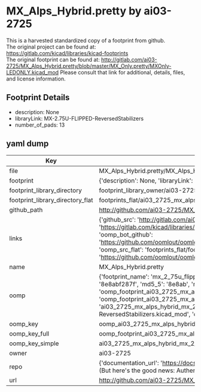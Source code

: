 # MX_Alps_Hybrid.pretty by ai03-2725  
This is a harvested standardized copy of a footprint from github.  
The original project can be found at:  
https://gitlab.com/kicad/libraries/kicad-footprints  
The original footprint can be found at:
http://gitlab.com/ai03-2725/MX_Alps_Hybrid.pretty/blob/master/MX_Only.pretty/MXOnly-LEDONLY.kicad_mod
Please consult that link for additional, details, files, and license information.  
## Footprint Details
* description: None  
* libraryLink: MX-2.75U-FLIPPED-ReversedStabilizers  
* number_of_pads: 13  
## yaml dump  
| Key | Value |  
| --- | --- |  
| file | MX_Alps_Hybrid.pretty/MX_Alps_Hybrid.pretty/MX-2.75U-FLIPPED-ReversedStabilizers.kicad_mod |  
| footprint | {'description': None, 'libraryLink': 'MX-2.75U-FLIPPED-ReversedStabilizers', 'number_of_pads': 13} |  
| footprint_library_directory | footprint_library_owner/ai03-2725_MX_Alps_Hybrid.pretty |  
| footprint_library_directory_flat | footprints_flat/ai03_2725_mx_alps_hybrid_mx_2_75u_flipped_reversedstabilizers/working |  
| github_path | http://github.com/ai03-2725/MX_Alps_Hybrid.pretty/blob/master/MX_Alps_Hybrid.pretty/MX-2.75U-FLIPPED-ReversedStabilizers.kicad_mod |  
| links | {'github_src': 'http://gitlab.com/ai03-2725/MX_Alps_Hybrid.pretty/blob/master/MX_Only.pretty/MXOnly-LEDONLY.kicad_mod', 'github_src_repo': 'https://gitlab.com/kicad/libraries/kicad-footprints', 'oomp_bot': 'footprints/ai03_2725_mx_alps_hybrid_mx_2_75u_flipped_reversedstabilizers/working', 'oomp_bot_github': 'https://github.com/oomlout/oomlout_oomp_footprint_bot/tree/main/footprints/ai03_2725_mx_alps_hybrid_mx_2_75u_flipped_reversedstabilizers/working', 'oomp_src_flat': 'footprints_flat/footprints_flat/ai03_2725_mx_alps_hybrid_mx_2_75u_flipped_reversedstabilizers/working', 'oomp_src_flat_github': 'https://github.com/oomlout/oomlout_oomp_footprint_src/tree/main/footprints_flat/ai03_2725_mx_alps_hybrid_mx_2_75u_flipped_reversedstabilizers/working'} |  
| name | MX_Alps_Hybrid.pretty |  
| oomp | {'footprint_name': 'mx_2_75u_flipped_reversedstabilizers', 'library_name': 'mx_alps_hybrid', 'md5': '8e8abf287f9bf6b64a56d5efffce8103', 'md5_10': '8e8abf287f', 'md5_5': '8e8ab', 'md5_6': '8e8abf', 'oomp_key': 'oomp_ai03_2725_mx_alps_hybrid_mx_2_75u_flipped_reversedstabilizers', 'oomp_key_extra': 'oomp_footprint_ai03_2725_mx_alps_hybrid_mx_2_75u_flipped_reversedstabilizers', 'oomp_key_full': 'oomp_footprint_ai03_2725_mx_alps_hybrid_mx_2_75u_flipped_reversedstabilizers_8e8abf', 'oomp_key_simple': 'ai03_2725_mx_alps_hybrid_mx_2_75u_flipped_reversedstabilizers', 'original_filename': 'MX_Alps_Hybrid.pretty/MX_Alps_Hybrid.pretty/MX-2.75U-FLIPPED-ReversedStabilizers.kicad_mod', 'owner_name': 'ai03_2725'} |  
| oomp_key | oomp_ai03_2725_mx_alps_hybrid_mx_2_75u_flipped_reversedstabilizers |  
| oomp_key_full | oomp_footprint_ai03_2725_mx_alps_hybrid_mx_2_75u_flipped_reversedstabilizers |  
| oomp_key_simple | ai03_2725_mx_alps_hybrid_mx_2_75u_flipped_reversedstabilizers |  
| owner | ai03-2725 |  
| repo | {'documentation_url': 'https://docs.github.com/rest/overview/resources-in-the-rest-api#rate-limiting', 'message': "API rate limit exceeded for 84.66.173.59. (But here's the good news: Authenticated requests get a higher rate limit. Check out the documentation for more details.)"} |  
| url | http://github.com/ai03-2725/MX_Alps_Hybrid.pretty |  

